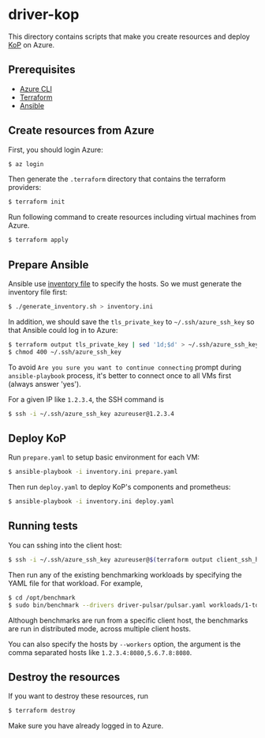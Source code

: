 # driver-kop

This directory contains scripts that make you create resources and deploy [KoP](https://github.com/streamnative/kop) on Azure.

## Prerequisites

- [Azure CLI](https://docs.microsoft.com/en-us/cli/azure/install-azure-cli)
- [Terraform](https://terraform.io/)
- [Ansible](http://docs.ansible.com/ansible/latest/intro_installation.html)

## Create resources from Azure

First, you should login Azure:

```bash
$ az login
```

Then generate the `.terraform` directory that contains the terraform providers:

```bash
$ terraform init
```

Run following command to create resources including virtual machines from Azure.


```bash
$ terraform apply
```

## Prepare Ansible

Ansible use [inventory file](https://docs.ansible.com/ansible/latest/user_guide/intro_inventory.html) to specify the hosts. So we must generate the inventory file first:

```bash
$ ./generate_inventory.sh > inventory.ini
```

In addition, we should save the `tls_private_key` to `~/.ssh/azure_ssh_key` so that Ansible could log in to Azure:

```bash
$ terraform output tls_private_key | sed '1d;$d' > ~/.ssh/azure_ssh_key
$ chmod 400 ~/.ssh/azure_ssh_key
```

To avoid `Are you sure you want to continue connecting` prompt during `ansible-playbook` process, it's better to connect once to all VMs first (always answer 'yes').

For a given IP like `1.2.3.4`, the SSH command is

```bash
$ ssh -i ~/.ssh/azure_ssh_key azureuser@1.2.3.4
```

## Deploy KoP

Run `prepare.yaml` to setup basic environment for each VM:

```bash
$ ansible-playbook -i inventory.ini prepare.yaml
```

Then run `deploy.yaml` to deploy KoP's components and prometheus:

```bash
$ ansible-playbook -i inventory.ini deploy.yaml
```

## Running tests

You can sshing into the client host:

```bash
$ ssh -i ~/.ssh/azure_ssh_key azureuser@$(terraform output client_ssh_host | sed "s/\"//g")
```

Then run any of the existing benchmarking workloads by specifying the YAML file for that workload. For example,

```bash
$ cd /opt/benchmark
$ sudo bin/benchmark --drivers driver-pulsar/pulsar.yaml workloads/1-topic-16-partition-100b.yaml
```

Although benchmarks are run from a specific client host, the benchmarks are run in distributed mode, across multiple client hosts.

You can also specify the hosts by `--workers` option, the argument is the comma separated hosts like `1.2.3.4:8080,5.6.7.8:8080`.

## Destroy the resources

If you want to destroy these resources, run

```bash
$ terraform destroy
```

Make sure you have already logged in to Azure.
